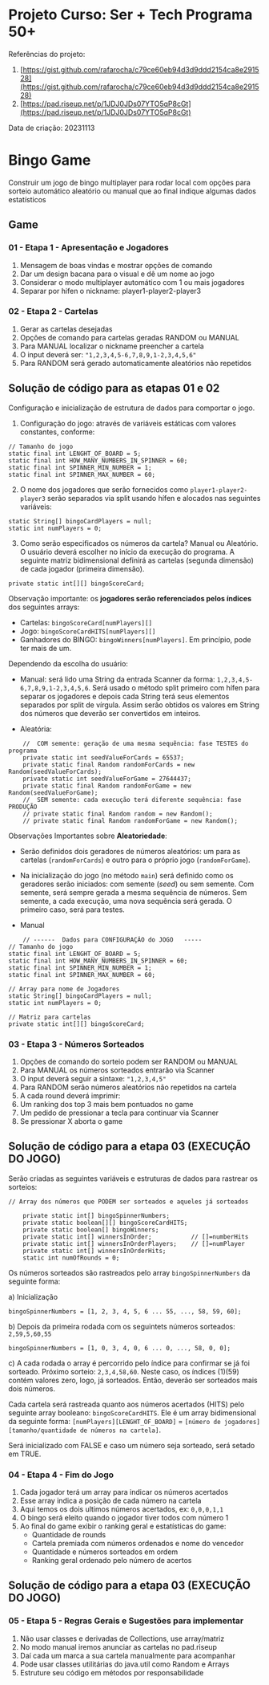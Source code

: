 
# Projeto Curso: Ser + Tech Programa 50+

Referências do projeto:
1. [https://gist.github.com/rafarocha/c79ce60eb94d3d9ddd2154ca8e291528](https://gist.github.com/rafarocha/c79ce60eb94d3d9ddd2154ca8e291528)
2. [https://pad.riseup.net/p/1JDJ0JDs07YTO5qP8cGt](https://pad.riseup.net/p/1JDJ0JDs07YTO5qP8cGt)

Data de criação: 20231113

# Bingo Game
Construir um jogo de bingo multiplayer para rodar local com opções para sorteio automático aleatório ou manual que ao final indique algumas dados estatísticos

## Game
### 01 - Etapa 1 - Apresentação e Jogadores
1. Mensagem de boas vindas e mostrar opções de comando
1. Dar um design bacana para o visual e dê um nome ao jogo
1. Considerar o modo multiplayer automático com 1 ou mais jogadores
1. Separar por hifen o nickname: player1-player2-player3

### 02 - Etapa 2 - Cartelas
1. Gerar as cartelas desejadas
1. Opções de comando para cartelas geradas RANDOM ou MANUAL
1. Para MANUAL localizar o nickname preencher a cartela
1. O input deverá ser: `"1,2,3,4,5-6,7,8,9,1-2,3,4,5,6"`
1. Para RANDOM será gerado automaticamente aleatórios não repetidos


## Solução de código para as etapas 01 e 02
Configuração e inicialização de estrutura de dados para comportar o jogo.

1. Configuração do jogo: através de variáveis estáticas com valores constantes, conforme:
```jshelllanguage
// Tamanho do jogo
static final int LENGHT_OF_BOARD = 5;
static final int HOW_MANY_NUMBERS_IN_SPINNER = 60;
static final int SPINNER_MIN_NUMBER = 1;
static final int SPINNER_MAX_NUMBER = 60;
```
2. O nome dos jogadores que serão fornecidos como `player1-player2-player3` serão separados via split usando hífen e alocados nas seguintes variáveis: 
```jshelllanguage
static String[] bingoCardPlayers = null;
static int numPlayers = 0;
```

3. Como serão especificados os números da cartela? Manual ou Aleatório. O usuário deverá escolher no início da execução do programa. A seguinte matriz bidimensional definirá as cartelas (segunda dimensão) de cada jogador (primeira dimensão). 
```jshelllanguage
private static int[][] bingoScoreCard;
```
Observação importante: os **jogadores serão referenciados pelos índices** dos seguintes arrays:

- Cartelas: `bingoScoreCard[numPlayers][]`
- Jogo: `bingoScoreCardHITS[numPlayers][]`
- Ganhadores do BINGO: `bingoWinners[numPlayers]`. Em princípio, pode ter mais de um.

Dependendo da escolha do usuário:
- Manual: será lido uma String da entrada Scanner da forma: `1,2,3,4,5-6,7,8,9,1-2,3,4,5,6`. Será usado o método split primeiro com hífen para separar os jogadores e depois cada String terá seus elementos separados por split de vírgula. Assim serão obtidos os valores em String dos números que deverão ser convertidos em inteiros.

- Aleatória: 
```
    //  COM semente: geração de uma mesma sequẽncia: fase TESTES do programa
    private static int seedValueForCards = 65537;
    private static final Random randomForCards = new Random(seedValueForCards);
    private static int seedValueForGame = 27644437;
    private static final Random randomForGame = new Random(seedValueForGame);
    //  SEM semente: cada execução terá diferente sequência: fase PRODUÇÃO
    // private static final Random random = new Random();
    // private static final Random randomForGame = new Random();
```

Observações Importantes sobre **Aleatoriedade**:
- Serão definidos dois geradores de números aleatórios: um para as cartelas (`randomForCards`) e outro para o próprio jogo (`randomForGame`).
- Na inicialização do jogo (no método `main`) será definido como os geradores serão iniciados: com semente (*seed*) ou sem semente. Com semente, será sempre gerada a mesma sequência de números. Sem semente, a cada execução, uma nova sequência será gerada. O primeiro caso, será para testes.



- Manual

```
    // ------  Dados para CONFIGURAÇÃO do JOGO   -----
// Tamanho do jogo
static final int LENGHT_OF_BOARD = 5;
static final int HOW_MANY_NUMBERS_IN_SPINNER = 60;
static final int SPINNER_MIN_NUMBER = 1;
static final int SPINNER_MAX_NUMBER = 60;

// Array para nome de Jogadores
static String[] bingoCardPlayers = null;
static int numPlayers = 0;

// Matriz para cartelas
private static int[][] bingoScoreCard;
```

### 03 - Etapa 3 - Números Sorteados
1. Opções de comando do sorteio podem ser RANDOM ou MANUAL
1. Para MANUAL os números sorteados entrarão via Scanner
1. O input deverá seguir a sintaxe: `"1,2,3,4,5"`
1. Para RANDOM serão números aleatórios não repetidos na cartela
1. A cada round deverá imprimir:
1. Um ranking dos top 3 mais bem pontuados no game
1. Um pedido de pressionar a tecla para continuar via Scanner
1. Se pressionar X aborta o game

## Solução de código para a etapa 03 (EXECUÇÃO DO JOGO)

Serão criadas as seguintes variáveis e estruturas de dados para rastrear os sorteios:

    // Array dos números que PODEM ser sorteados e aqueles já sorteados
```jshelllanguage
    private static int[] bingoSpinnerNumbers;
    private static boolean[][] bingoScoreCardHITS;
    private static boolean[] bingoWinners;
    private static int[] winnersInOrder;           // []=numberHits
    private static int[] winnersInOrderPlayers;    // []=numPlayer
    private static int[] winnersInOrderHits;
    static int numOfRounds = 0;
```
Os números sorteados são rastreados pelo array `bingoSpinnerNumbers` da seguinte forma:

a) Inicialização

```
bingoSpinnerNumbers = [1, 2, 3, 4, 5, 6 ... 55, ..., 58, 59, 60];
```
b) Depois da primeira rodada com os seguintets números sorteados: `2,59,5,60,55`

```
bingoSpinnerNumbers = [1, 0, 3, 4, 0, 6 ... 0, ..., 58, 0, 0];
```
c) A cada rodada o array é percorrido pelo índice para confirmar se já foi sorteado. Próximo sorteio: `2,3,4,58,60`.
Neste caso, os índices (1)(59) contém valores zero, logo, já sorteados. Então, deverão ser sorteados mais dois números.

Cada cartela será rastreada quanto aos números acertados (HITS) pelo seguinte array booleano: `bingoScoreCardHITS`. Ele é um array bidimensional da seguinte forma: `[numPlayers][LENGHT_OF_BOARD]` = `[número de jogadores][tamanho/quantidade de números na cartela]`.

Será inicializado com FALSE e caso um número seja sorteado, será setado em TRUE.


### 04 - Etapa 4 - Fim do Jogo
1. Cada jogador terá um array para indicar os números acertados
1. Esse array indica a posição de cada número na cartela
1. Aqui temos os dois ultimos números acertados, ex: `0,0,0,1,1`
1. O bingo será eleito quando o jogador tiver todos com número 1
1. Ao final do game exibir o ranking geral e estatísticas do game:
    - Quantidade de rounds
    - Cartela premiada com números ordenados e nome do vencedor
    - Quantidade e números sorteados em ordem
    - Ranking geral ordenado pelo número de acertos

## Solução de código para a etapa 03 (EXECUÇÃO DO JOGO)

### 05 - Etapa 5 - Regras Gerais e Sugestões para implementar
1. Não usar classes e derivadas de Collections, use array/matriz
1. No modo manual iremos anunciar as cartelas no pad.riseup
1. Daí cada um marca a sua cartela manualmente para acompanhar
1. Pode usar classes utilitárias do java.util como Random e Arrays
1. Estruture seu código em métodos por responsabilidade
